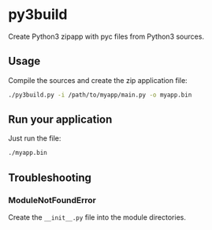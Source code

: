 # py3build
Create Python3 zipapp with pyc files from Python3 sources.

## Usage
Compile the sources and create the zip application file:
```bash
./py3build.py -i /path/to/myapp/main.py -o myapp.bin
```

## Run your application
Just run the file:
```bash
./myapp.bin
```

## Troubleshooting

### ModuleNotFoundError
Create the `__init__.py` file into the module directories.

